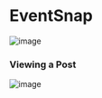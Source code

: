 # EventSnap

![image](https://user-images.githubusercontent.com/88828522/212342064-610931ca-6b88-482e-b7bf-2003c7c9b619.png)

### Viewing a Post

![image](https://user-images.githubusercontent.com/88828522/212343155-1f932adc-b33a-4247-8add-2448f033248e.png)
